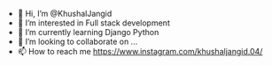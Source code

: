 - 👋 Hi, I’m @KhushalJangid
- 👀 I’m interested in Full stack development
- 🌱 I’m currently learning Django Python
- 💞️ I’m looking to collaborate on ...
- 📫 How to reach me https://www.instagram.com/khushaljangid.04/

<!---
KhushalJangid/KhushalJangid is a ✨ special ✨ repository because its `README.md` (this file) appears on your GitHub profile.
You can click the Preview link to take a look at your changes.
--->
